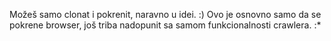 Možeš samo clonat i pokrenit, naravno u idei. :) Ovo je osnovno samo da se pokrene browser, još triba nadopunit sa samom funkcionalnosti crawlera. :*
